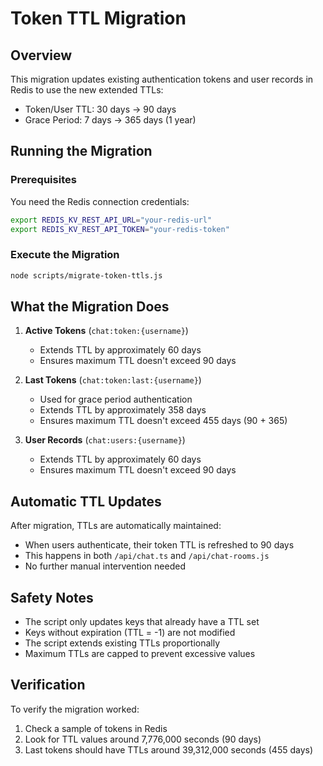 # Token TTL Migration

## Overview
This migration updates existing authentication tokens and user records in Redis to use the new extended TTLs:
- Token/User TTL: 30 days → 90 days
- Grace Period: 7 days → 365 days (1 year)

## Running the Migration

### Prerequisites
You need the Redis connection credentials:
```bash
export REDIS_KV_REST_API_URL="your-redis-url"
export REDIS_KV_REST_API_TOKEN="your-redis-token"
```

### Execute the Migration
```bash
node scripts/migrate-token-ttls.js
```

## What the Migration Does

1. **Active Tokens** (`chat:token:{username}`)
   - Extends TTL by approximately 60 days
   - Ensures maximum TTL doesn't exceed 90 days

2. **Last Tokens** (`chat:token:last:{username}`)
   - Used for grace period authentication
   - Extends TTL by approximately 358 days
   - Ensures maximum TTL doesn't exceed 455 days (90 + 365)

3. **User Records** (`chat:users:{username}`)
   - Extends TTL by approximately 60 days
   - Ensures maximum TTL doesn't exceed 90 days

## Automatic TTL Updates

After migration, TTLs are automatically maintained:
- When users authenticate, their token TTL is refreshed to 90 days
- This happens in both `/api/chat.ts` and `/api/chat-rooms.js`
- No further manual intervention needed

## Safety Notes

- The script only updates keys that already have a TTL set
- Keys without expiration (TTL = -1) are not modified
- The script extends existing TTLs proportionally
- Maximum TTLs are capped to prevent excessive values

## Verification

To verify the migration worked:
1. Check a sample of tokens in Redis
2. Look for TTL values around 7,776,000 seconds (90 days)
3. Last tokens should have TTLs around 39,312,000 seconds (455 days)